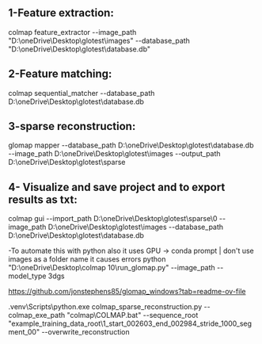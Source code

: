 
## 1-Feature extraction:

colmap feature_extractor --image_path "D:\oneDrive\Desktop\glotest\images" --database_path "D:\oneDrive\Desktop\glotest\database.db"

## 2-Feature matching:
colmap sequential_matcher --database_path D:\oneDrive\Desktop\glotest\database.db

## 3-sparse reconstruction:
glomap mapper --database_path D:\oneDrive\Desktop\glotest\database.db --image_path D:\oneDrive\Desktop\glotest\images --output_path D:\oneDrive\Desktop\glotest\sparse

## 4- Visualize and save project and to export results as txt:
colmap gui --import_path D:\oneDrive\Desktop\glotest\sparse\0 --image_path D:\oneDrive\Desktop\glotest\images --database_path D:\oneDrive\Desktop\glotest\database.db






-To automate this with python also it uses GPU -> conda prompt   | don't use images as a folder name it causes errors 
python "D:\oneDrive\Desktop\colmap 10\run_glomap.py" --image_path     --model_type 3dgs



https://github.com/jonstephens85/glomap_windows?tab=readme-ov-file




.venv\Scripts\python.exe colmap_sparse_reconstruction.py --colmap_exe_path "colmap\COLMAP.bat" --sequence_root "example_training_data_root\1\_start_002603_end_002984_stride_1000_segment_00" --overwrite_reconstruction


